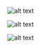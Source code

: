 ![alt text](http://172.20.24.169/wellington.silva/trackingview-poc/master/docs/device-2018-04-18-184158.png)


![alt text](http://172.20.24.169/wellington.silva/trackingview-poc/master/docs/device-2018-04-18-184214.png)

![alt text](http://172.20.24.169/wellington.silva/trackingview-poc/master/docs/device-2018-04-18-184226.png)